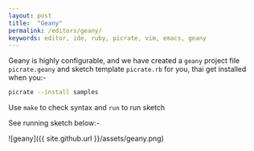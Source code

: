 ```yaml
---
layout: post
title:  "Geany"
permalink: /editors/geany/
keywords: editor, ide, ruby, picrate, vim, emacs, geany
---
```

Geany is highly configurable, and we have created a `geany` project file `picrate.geany` and sketch template `picrate.rb` for you, thai get installed when you:-

```bash
picrate --install samples
```

Use `make` to check syntax and `run` to run sketch

See running sketch below:-

![geany]({{ site.github.url }}/assets/geany.png)
